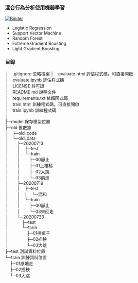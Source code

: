 ### 混合行為分析使用機器學習
[![Binder](https://mybinder.org/badge_logo.svg)](https://mybinder.org/v2/gh/min-lab/Action_Thinker/master)
* Logistic Regression
* Support Vector Machine
* Random Forest
* Extreme Gradient Boosting
* Light Gradient Boosting

### 目錄
│&nbsp;&nbsp;&nbsp;&nbsp;.gitignore 忽略檔案
│&nbsp;&nbsp;&nbsp;&nbsp;evaluate.html 評估程式碼，可直接開啟  
│&nbsp;&nbsp;&nbsp;&nbsp;evaluate.ipynb 評估程式碼  
│&nbsp;&nbsp;&nbsp;&nbsp;LICENSE 許可證  
│&nbsp;&nbsp;&nbsp;&nbsp;README.md 說明文件  
│&nbsp;&nbsp;&nbsp;&nbsp;requirements.txt 依賴函式庫  
│&nbsp;&nbsp;&nbsp;&nbsp;train.html 訓練程式碼，可直接開啟  
│&nbsp;&nbsp;&nbsp;&nbsp;train.ipynb 訓練程式碼  
│  
├─model 保存模型位置  
├─old 舊數據  
│&nbsp;&nbsp;&nbsp;&nbsp;├─old_code  
│&nbsp;&nbsp;&nbsp;&nbsp;└─old_data  
│&nbsp;&nbsp;&nbsp;&nbsp;&nbsp;&nbsp;&nbsp;&nbsp;├─20200713  
│&nbsp;&nbsp;&nbsp;&nbsp;&nbsp;&nbsp;&nbsp;&nbsp;│&nbsp;&nbsp;&nbsp;&nbsp;├─test  
│&nbsp;&nbsp;&nbsp;&nbsp;&nbsp;&nbsp;&nbsp;&nbsp;│&nbsp;&nbsp;&nbsp;&nbsp;└─train  
│&nbsp;&nbsp;&nbsp;&nbsp;&nbsp;&nbsp;&nbsp;&nbsp;│&nbsp;&nbsp;&nbsp;&nbsp;&nbsp;&nbsp;&nbsp;&nbsp;├─00靜止  
│&nbsp;&nbsp;&nbsp;&nbsp;&nbsp;&nbsp;&nbsp;&nbsp;│&nbsp;&nbsp;&nbsp;&nbsp;&nbsp;&nbsp;&nbsp;&nbsp;├─01上樓梯  
│&nbsp;&nbsp;&nbsp;&nbsp;&nbsp;&nbsp;&nbsp;&nbsp;│&nbsp;&nbsp;&nbsp;&nbsp;&nbsp;&nbsp;&nbsp;&nbsp;├─02大跳  
│&nbsp;&nbsp;&nbsp;&nbsp;&nbsp;&nbsp;&nbsp;&nbsp;│&nbsp;&nbsp;&nbsp;&nbsp;&nbsp;&nbsp;&nbsp;&nbsp;└─03前進  
│&nbsp;&nbsp;&nbsp;&nbsp;&nbsp;&nbsp;&nbsp;&nbsp;├─20200719  
│&nbsp;&nbsp;&nbsp;&nbsp;&nbsp;&nbsp;&nbsp;&nbsp;│&nbsp;&nbsp;&nbsp;&nbsp;├─test  
│&nbsp;&nbsp;&nbsp;&nbsp;&nbsp;&nbsp;&nbsp;&nbsp;│&nbsp;&nbsp;&nbsp;&nbsp;│&nbsp;&nbsp;&nbsp;&nbsp;└─混和  
│&nbsp;&nbsp;&nbsp;&nbsp;&nbsp;&nbsp;&nbsp;&nbsp;│&nbsp;&nbsp;&nbsp;&nbsp;└─train  
│&nbsp;&nbsp;&nbsp;&nbsp;&nbsp;&nbsp;&nbsp;&nbsp;│&nbsp;&nbsp;&nbsp;&nbsp;&nbsp;&nbsp;&nbsp;&nbsp;├─00靜止  
│&nbsp;&nbsp;&nbsp;&nbsp;&nbsp;&nbsp;&nbsp;&nbsp;│&nbsp;&nbsp;&nbsp;&nbsp;&nbsp;&nbsp;&nbsp;&nbsp;└─03來回走  
│&nbsp;&nbsp;&nbsp;&nbsp;&nbsp;&nbsp;&nbsp;&nbsp;└─20200723  
│&nbsp;&nbsp;&nbsp;&nbsp;&nbsp;&nbsp;&nbsp;&nbsp;&nbsp;&nbsp;&nbsp;&nbsp;├─test  
│&nbsp;&nbsp;&nbsp;&nbsp;&nbsp;&nbsp;&nbsp;&nbsp;&nbsp;&nbsp;&nbsp;&nbsp;└─train  
│&nbsp;&nbsp;&nbsp;&nbsp;&nbsp;&nbsp;&nbsp;&nbsp;&nbsp;&nbsp;&nbsp;&nbsp;&nbsp;&nbsp;&nbsp;&nbsp;├─01擦桌子  
│&nbsp;&nbsp;&nbsp;&nbsp;&nbsp;&nbsp;&nbsp;&nbsp;&nbsp;&nbsp;&nbsp;&nbsp;&nbsp;&nbsp;&nbsp;&nbsp;├─02插秧  
│&nbsp;&nbsp;&nbsp;&nbsp;&nbsp;&nbsp;&nbsp;&nbsp;&nbsp;&nbsp;&nbsp;&nbsp;&nbsp;&nbsp;&nbsp;&nbsp;└─03大跳  
├─test 測試資料位置  
└─train 訓練資料位置  
&nbsp;&nbsp;&nbsp;&nbsp;├─01原地走  
&nbsp;&nbsp;&nbsp;&nbsp;├─02插秧  
&nbsp;&nbsp;&nbsp;&nbsp;└─03大跳  

